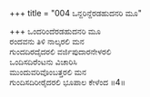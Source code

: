 +++
title = "004 ಒನ್ದರಿನ್ದೆರಡಹುದನರಿ ಮೂ"

+++
ಒಂದರಿಂದೆರಡಹುದನರಿ ಮೂ   
ರಂದವನು ತಿಳಿ ನಾಲ್ಕರಲಿ ಮನ   
ಗುಂದದಿರದೈದರಲಿ ವರ್ಜಿಪುದಾರನೇಳರಲಿ   
ಒಂದಿಸದಿರೆಂಟನು ವಿಚಾರಿಸಿ   
ಮುಂದುವರಿವೊಂಬತ್ತರಲಿ ಮನ   
ಗುಂದಿಸದಿರೀರೈದರಲಿ ಭೂಪಾಲ ಕೇಳೆಂದ   ॥4॥